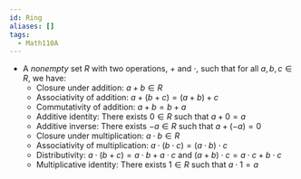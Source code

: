 ```yaml
---
id: Ring
aliases: []
tags:
  - Math110A
---
```


- A _nonempty_ set $R$ with two operations, $+$ and $\cdot$, such that for all
  $a, b, c\in R$, we have:
  - Closure under addition: $a + b\in R$
  - Associativity of addition: $a + (b + c) = (a + b) + c$
  - Commutativity of addition: $a + b = b + a$
  - Additive identity: There exists $0\in R$ such that $a + 0 = a$
  - Additive inverse: There exists $-a\in R$ such that $a + (-a) = 0$
  - Closure under multiplication: $a\cdot b\in R$
  - Associativity of multiplication: $a\cdot (b\cdot c) = (a\cdot b)\cdot c$
  - Distributivity: $a\cdot (b + c) = a\cdot b + a\cdot c$ and
    $(a + b)\cdot c = a\cdot c + b\cdot c$
  - Multiplicative identity: There exists $1\in R$ such that $a\cdot 1 = a$
